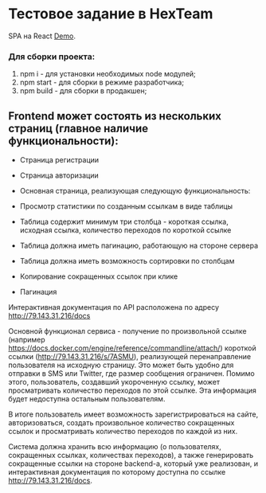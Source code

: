 # Тестовое задание в HexTeam

SPA на React [Demo](https://nkozlovskaya.github.io/hexteam).

### Для сборки проекта:
1. npm i - для установки необходимых node модулей;
2. npm start - для сборки в режиме разработчика;
3. npm build - для сборки в продакшен;

## Frontend может состоять из нескольких страниц (главное наличие функциональности):

- Страница регистрации
- Страница авторизации
- Основная страница, реализующая следующую функциональность:

- Просмотр статистики по созданным ссылкам в виде таблицы
- Таблица содержит минимум три столбца - короткая ссылка, исходная ссылка, количество переходов по короткой ссылке
- Таблица должна иметь пагинацию, работающую на стороне сервера
- Таблица должна иметь возможность сортировки по столбцам
- Копирование сокращенных ссылок при клике
- Пагинация

Интерактивная документация по API расположена по адресу http://79.143.31.216/docs

Основной функционал сервиса - получение по произвольной ссылке (например https://docs.docker.com/engine/reference/commandline/attach/) короткой ссылки (http://79.143.31.216/s/7ASMU), реализующей перенаправление пользователя на исходную страницу. Это может быть удобно для отправки в SMS или Twitter, где размер сообщения ограничен. Помимо этого, пользователь, создавший укороченную ссылку, может просматривать количество переходов по этой ссылке. Эта информация будет недоступна остальным пользователям.

В итоге пользователь имеет возможность зарегистрироваться на сайте, авторизоваться, создать произвольное количество сокращенных ссылок и просматривать количество переходов по каждой из них.

Система должна хранить всю информацию (о пользователях, сокращенных ссылках, количествах переходов), а также генерировать сокращенные ссылки на стороне backend-а, который уже реализован, и интерактивная документация по которому доступна по ссылке http://79.143.31.216/docs.
